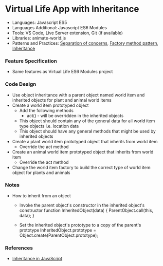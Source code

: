
# Virtual Life App with Inheritance

* Languages: Javascript ES5
* Languages Additional: Javascript ES6 Modules
* Tools: VS Code, Live Server extension, Git (if available)
* Libraries: animate-world.js
* Patterns and Practices: [Separation of concerns](http://brickhousecodecamp.org/wikipedia/separation_of_concerns.html), [Factory method pattern](http://brickhousecodecamp.org/wikipedia/factory_method_pattern.html), [Inheritance](http://brickhousecodecamp.org/wikipedia/inheritance_oop.html)

### Feature Specification

* Same features as Virtual Life ES6 Modules project

### Code Design

* Use object inheritance with a parent object named world item and inherited objects for plant and animal world items
* Create a world item prototyped object
	* Add the following methods
		* act() - will be overridden in the inherited objects
	* This object should contain any of the general data for all world item type objects i.e. location data
	* This object should have any general methods that might be used by inherited objects
* Create a plant world item prototyped object that inherits from world item
	* Override the act method
* Create an animal world item prototyped object that inherits from world item
	* Override the act method
* Change the world item factory to build the correct type of world item object for plants and animals

### Notes

* How to inherit from an object
	* Invoke the parent object's constructor in the inherited object's constructor
			function InheritedObject(data) {
				ParentObject.call(this, data);
			}

	* Set the inherited object's prototype to a copy of the parent's prototype
			InheritedObject.prototype = Object.create(ParentObject.prototype);

### References

* [Inheritance in JavaScript](http://brickhousecodecamp.org/docs/javascript/developer.mozilla.org/en-US/docs/Learn/JavaScript/Objects/Inheritance.html)